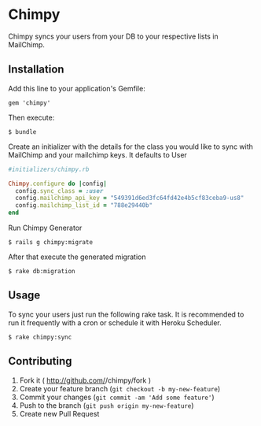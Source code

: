 # Chimpy

Chimpy syncs your users from your DB to your respective lists in MailChimp.

## Installation

Add this line to your application's Gemfile:

    gem 'chimpy'

Then execute:

    $ bundle

Create an initializer with the details for the class you would like to sync with MailChimp and your mailchimp keys. It defaults to User

``` ruby
#initializers/chimpy.rb

Chimpy.configure do |config|
  config.sync_class = :user
  config.mailchimp_api_key = "549391d6ed3fc64fd42e4b5cf83ceba9-us8"
  config.mailchimp_list_id = "788e29440b"
end

```
Run Chimpy Generator

    $ rails g chimpy:migrate

After that execute the generated migration

    $ rake db:migration

## Usage

To sync your users just run the following rake task. It is recommended to run it frequently with a cron or schedule it with Heroku Scheduler.

    $ rake chimpy:sync

## Contributing

1. Fork it ( http://github.com/<my-github-username>/chimpy/fork )
2. Create your feature branch (`git checkout -b my-new-feature`)
3. Commit your changes (`git commit -am 'Add some feature'`)
4. Push to the branch (`git push origin my-new-feature`)
5. Create new Pull Request
